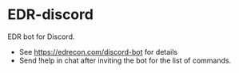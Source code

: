 # EDR-discord
EDR bot for Discord.
 - See https://edrecon.com/discord-bot for details
 - Send !help in chat after inviting the bot for the list of commands.
